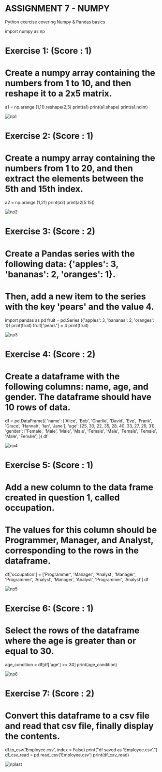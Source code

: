 
# ASSIGNMENT 7 - NUMPY
Python exercise covering Numpy &amp; Pandas basics


import numpy as np

# Exercise 1: (Score : 1)
# Create a numpy array containing the numbers from 1 to 10, and then reshape it to a 2x5 matrix.

a1 = np.arange (1,11).reshape(2,5)
print(a1)
print(a1.shape)
print(a1.ndim)

![np1](https://github.com/user-attachments/assets/af254315-f201-44b9-83bd-71f4a1f9953a)


# Exercise 2: (Score : 1)
# Create a numpy array containing the numbers from 1 to 20, and then extract the elements between the 5th and 15th index.

a2 = np.arange (1,21)
print(a2)
print(a2[5:15])

![np2](https://github.com/user-attachments/assets/32224198-09b4-4776-b818-27ec5aa1b0fd)


# Exercise 3: (Score : 2)
# Create a Pandas series with the following data: {'apples': 3, 'bananas': 2, 'oranges': 1}. 
# Then, add a new item to the series with the key 'pears' and the value 4.

import pandas as pd
fruit = pd.Series ({'apples': 3, 'bananas': 2, 'oranges': 1})
print(fruit)
fruit["pears"] = 4
print(fruit)

![np3](https://github.com/user-attachments/assets/792a3ddb-5c19-4ac1-afd6-daeb4850e4ab)


# Exercise 4: (Score : 2)
# Create a dataframe with the following columns: name, age, and gender. The dataframe should have 10 rows of data.

df = pd.DataFrame({
    'name': ['Alice', 'Bob', 'Charlie', 'David', 'Eve', 
             'Frank', 'Grace', 'Hannah', 'Ian', 'Jane'],
    'age': [25, 30, 22, 35, 28, 40, 33, 27, 29, 31],
    'gender': ['Female', 'Male', 'Male', 'Male', 'Female', 
               'Male', 'Female', 'Female', 'Male', 'Female']
})
df

![np4](https://github.com/user-attachments/assets/3e7c821e-9b60-4247-83b7-9a766a631943)


# Exercise 5: (Score : 1)
# Add a new column to the data frame created in question 1, called occupation. 
# The values for this column should be Programmer, Manager, and Analyst, corresponding to the rows in the dataframe.

df['occupation'] = ['Programmer', 'Manager', 'Analyst', 'Manager', 'Programmer', 'Analyst', 'Manager', 'Analyst', 'Programmer', 'Analyst']
df

![np5](https://github.com/user-attachments/assets/76c81128-a882-4985-8f91-aff30b3b9686)


# Exercise 6: (Score : 1)
# Select the rows of the dataframe where the age is greater than or equal to 30.

age_condition = df[df['age'] >= 30]
print(age_condition)

![np6](https://github.com/user-attachments/assets/047a79b7-328c-4718-b16f-fe6920416fe4)


# Exercise 7: (Score : 2)
# Convert this dataframe to a csv file and read that csv file, finally display the contents.

df.to_csv('Employee.csv', index = False)
print("df saved as 'Employee.csv'.")
df_csv_read = pd.read_csv('Employee.csv')
print(df_csv_read)


![nplast](https://github.com/user-attachments/assets/8db1b3b7-2272-45aa-8084-30fbd35ead6c)















